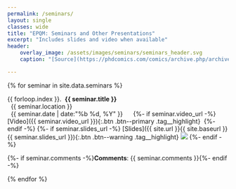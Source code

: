 ```yaml
---
permalink: /seminars/
layout: single
classes: wide
title: "EPQM: Seminars and Other Presentations"
excerpt: "Includes slides and video when available"
header:
    overlay_image: /assets/images/seminars/seminars_header.svg
    caption: "[Source](https://phdcomics.com/comics/archive.php/archive_print.php?comicid=1630)"

---
```


{% for seminar in site.data.seminars %}

{{ forloop.index }}.&nbsp;&nbsp;**{{ seminar.title }}**<br>
<i class="fas fa-paper-plane"></i>&nbsp;&nbsp;{{ seminar.location }}<br>
<i class="far fa-calendar-alt"></i>&nbsp;&nbsp;{{ seminar.date | date:"%b %d, %Y" }}&nbsp;&nbsp;&nbsp;&nbsp;&nbsp;
{%- if seminar.video_url -%}[Video]({{ seminar.video_url }}){:.btn .btn--primary .tag__highlight}&nbsp;&nbsp;{%- endif -%}
{%- if seminar.slides_url -%}
[Slides]({{ site.url }}{{ site.baseurl }}{{ seminar.slides_url }}){:.btn .btn--warning .tag__highlight}
<span class="pdf__preload"><img src="{{ site.url }}{{ site.baseurl }}{{ seminar.slides_url }}"></span>
{%- endif -%}

{%- if seminar.comments -%}<span class="seminar__comments" markdown=1>**Comments**: {{ seminar.comments }}</span>{%- endif -%}


{% endfor %}
